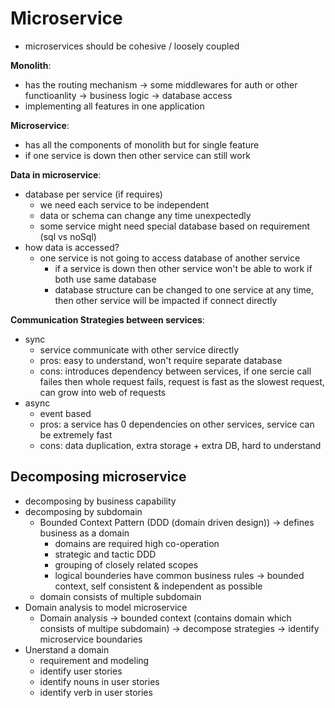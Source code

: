 # Microservice

- microservices should be cohesive / loosely coupled

**Monolith**:

- has the routing mechanism -> some middlewares for auth or other functioanlity -> business logic -> database access
- implementing all features in one application

**Microservice**:

- has all the components of monolith but for single feature
- if one service is down then other service can still work

**Data in microservice**:

- database per service (if requires)
  - we need each service to be independent
  - data or schema can change any time unexpectedly
  - some service might need special database based on requirement (sql vs noSql)
- how data is accessed?
  - one service is not going to access database of another service
    - if a service is down then other service won't be able to work if both use same database
    - database structure can be changed to one service at any time, then other service will be impacted if connect directly

**Communication Strategies between services**:

- sync
  - service communicate with other service directly
  - pros: easy to understand, won't require separate database
  - cons: introduces dependency between services, if one sercie call failes then whole request fails, request is fast as the slowest request, can grow into web of requests
- async
  - event based
  - pros: a service has 0 dependencies on other services, service can be extremely fast
  - cons: data duplication, extra storage + extra DB, hard to understand

## Decomposing microservice

- decomposing by business capability
- decomposing by subdomain
  - Bounded Context Pattern (DDD (domain driven design)) -> defines business as a domain
    - domains are required high co-operation
    - strategic and tactic DDD
    - grouping of closely related scopes
    - logical bounderies have common business rules -> bounded context, self consistent & independent as possible
  - domain consists of multiple subdomain
- Domain analysis to model microservice
  - Domain analysis -> bounded context (contains domain which consists of multipe subdomain) -> decompose strategies -> identify microservice boundaries
- Unerstand a domain
  - requirement and modeling
  - identify user stories
  - identify nouns in user stories
  - identify verb in user stories
